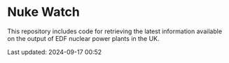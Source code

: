 # Nuke Watch

This repository includes code for retrieving the latest information available on the output of EDF nuclear power plants in the UK.

Last updated: 2024-09-17 00:52